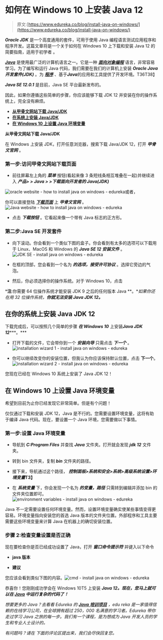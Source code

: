 # 如何在 Windows 10 上安装 Java 12

> 原文:[https://www.edureka.co/blog/install-java-on-windows/](https://www.edureka.co/blog/install-java-on-windows/)

***Oracle JDK*** 是一个高度通用的套件，可用于使用 Java 编程语言测试应用程序和程序开发。这篇文章将是一个关于如何在 Windows 10 上下载和安装 Java 12 的简要指南，适用于初学者 。

[***Java***](https://www.edureka.co/blog/java-tutorial/) 是使用最广泛的计算机语言之一。它是一种 [***面向对象编程***](https://www.edureka.co/blog/object-oriented-programming/) 语言，非常容易学习。为了编写和运行 Java 代码，我们需要在我们的计算机上安装 ***Oracle Java 开发套件(JDK)*** 。为 [***程序***](https://www.edureka.co/blog/java-programs/) 、基于***Java***的应用和工具提供了开发环境。T36T38】

***Java SE 12.0.1*** 是目前，Java SE 平台最新发布的。

因此，如果你遵循这些简单的步骤，你应该能够下载 JDK 12 并安装在你的操作系统上，完全没有麻烦。

*   [**从甲骨文网站下载 Java/JDK**](#jdkdownload)
*   [**在系统上安装 Java/JDK**](#jdkinstall)
*   [**在 Windows 10 上设置 Java 环境变量**](#environmentvariables)

**从甲骨文网站下载 Java/JDK**

在 Windows 上安装 JDK，打开任意浏览器，搜索下载 Java/JDK 12，打开 ***甲骨文官网*** 。

### **第一步:访问甲骨文网站下载页面**

*   前往屏幕左上角的  ***菜单*** 按钮(看起来像 3 条短线条相互堆叠在一起)并继续进入  ***产品> > Java > >下载面向开发者的 Java(JDK)***

![oracle website - how to install java on windows - edureka](../Images/85f5bb36e5b0f0378bdb688343532e4e.png)或者，

你可以直接登陆  ***[下载页面](https://www.oracle.com/technetwork/java/javase/downloads/index.html)*** 上  ***甲骨文官网*** 。![Java website - how to install java on windows - edureka](../Images/4ce7646d2286e0d5c217cc759fb97aad.png)

*   点击 ***下载按钮*** 。它看起来像一个带有 Java 标志的正方形。

### **第二步:Java SE 开发套件**

*   向下滚动。你会看到一个类似下图的盒子。你会看到有太多的选项可以下载用于 Linux、MacOS 和 Windows 的 ***Java SE 12 安装文件*** 。 ![JDK SE - install java on windows - edureka](../Images/7f5cf7dca1c0b3897f29de87429c19c8.png)

*   在框的顶部，您会看到一个名为  ***的选项，接受许可协议*** 。选择它旁边的气泡。

*   然后，你必须选择你的操作系统。对于 Windows 10，点击

***注**:你需要 64 位操作系统才能安装 JDK 9 之后的任何版本 Java **。**如果你还在用 32 位操作系统，**你就无法安装 Java JDK 12。***

## **在你的系统上安装 Java JDK 12**

下载完成后，可以按照几个简单的步骤 ***在 Windows 10*** 上安装***Java JDK 12******。***

*   打开下载的文件，它会带你到一个 ***安装向导*** 只需点击 ***下一个*** 。![installation wizard 1 - install java on windows - edureka](../Images/af784c0c00d00113f6a4a5a1e96327c0.png)

*   你可以继续改变你的安装位置，但我认为你应该保持默认位置，点击  **下一个**。 ![installation wizard 2 - install java on windows - edureka](../Images/f152c296caf978d5e85874cdd36c45c1.png)

您现在已经在 Windows 10 系统上安装了 Java JDK 12！

## **在 Windows 10 上设置 Java 环境变量**

希望到目前为止你已经发现它非常简单。但是有个问题！

仅仅通过下载和安装 JDK 12，Java 是不行的。您需要设置环境变量，这将有助于编译 Java 代码。现在，要设置一个 Java 环境，您需要做以下事情。

### **第一步:设置 Java 环境变量**

*   导航到 ***C:Program Files*** 并查找 ***Java*** 文件夹。打开就会发现 ***jdk 12*** 文件夹。

*   转到 bin 文件夹，复制 ***bin*** 文件夹的路径。

*   接下来，导航通过这个路径， ***控制面板>系统和安全>系统>高级系统设置>环境变量*T3】**

*   在 ***系统变量*** 下，你会发现一个名为 ***的变量，路径*** 只需转到编辑并添加 bin 的文件夹位置即可。![environment variables - install java on windows - edureka](../Images/782d55286c23cf185235853fdc39b4fc.png)

Java 不一定需要设置任何环境变量。然而，设置环境变量确实使某些事情变得更容易。环境变量指向安装您的首选 Java 版本的文件夹位置。外部程序和工具主要需要这些环境变量来计算 Java 在机器上的确切安装位置。

### **步骤 2:检查变量设置是否正确**

现在要检查你是否已经成功设置了 Java，打开 ***窗口命令提示符*** 并键入以下命令

*   **java 版本**

*   **建议**

您应该会看到类似下图的内容。![cmd - install java on windows - edureka](../Images/abc5782782133670ce57784e95a96d26.png)

恭喜你！您刚刚成功学会在 Windows 10T5 上安装 ***Java 12。现在，您马上就可以在 [***Java***](https://www.edureka.co/blog/advanced-java-tutorial) 中运行复杂的代码了！***

*想要更多的 Java？去看看 Edureka 的 **[Java 培训项目](https://www.edureka.co/java-j2ee-soa-training)** ，edu reka 是一家值得信赖的在线学习公司，在全球拥有超过 250，000 名满意的学习者。Edureka 带你走过学习 Java 之旅的每一步。我们有一个课程，是为想成为 Java 开发人员的学生和专业人士设计的。*

*有问题吗？请在* *下面的评论区提出来，我们会尽快回复您。*